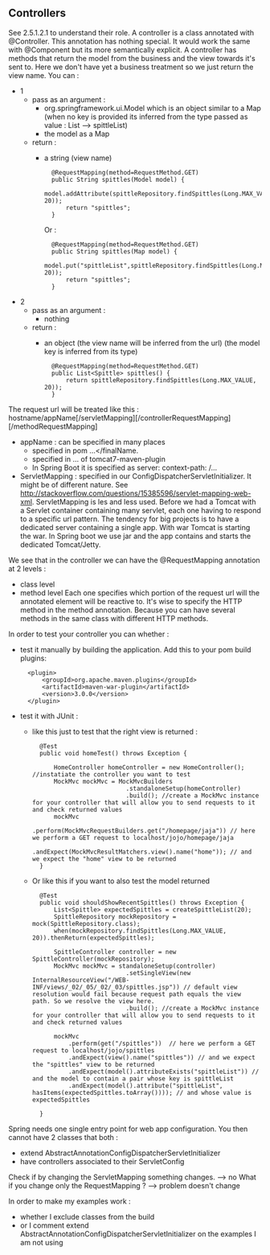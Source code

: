 Controllers
-----------
See 2.5.1.2.1 to understand their role.
A controller is a class annotated with @Controller. This annotation has nothing special. It would work the same with @Component but its more semantically explicit.
A controller has methods that return the model from the business and the view towards it's sent to. Here we don't have yet a business treatment so we just return the view name.
You can :

- 1 
    - pass as an argument :
        - org.springframework.ui.Model which is an object similar to a Map (when no key is provided its inferred from the type passed as value : List<Spittle> --> spittleList)
        - the model as a Map 
    - return :
        - a string (view name)
        
                @RequestMapping(method=RequestMethod.GET)
                public String spittles(Model model) {
                    model.addAttribute(spittleRepository.findSpittles(Long.MAX_VALUE, 20));
                    return "spittles";
                }

            Or :

                @RequestMapping(method=RequestMethod.GET)
                public String spittles(Map model) {
                    model.put("spittleList",spittleRepository.findSpittles(Long.MAX_VALUE, 20));
                    return "spittles";
                }
      
- 2
    - pass as an argument :
        - nothing
    - return :
        - an object (the view name will be inferred from the url) (the model key is inferred from its type)
    
                @RequestMapping(method=RequestMethod.GET)
                public List<Spittle> spittles() {
                    return spittleRepository.findSpittles(Long.MAX_VALUE, 20));
                }

The request url will be treated like this :
hostname/appName[/servletMapping][/controllerRequestMapping][/methodRequestMapping]

- appName : can be specified in many places 
    - specified in pom <build><finalName>...</finalName</build>.
    - specified in <plugin><configuration><path>...</path> of <artifactId>tomcat7-maven-plugin</artifactId>
    - In Spring Boot it is specified as server: context-path: /...
- ServletMapping : specified in our ConfigDispatcherServletInitializer. It might be of different nature. See http://stackoverflow.com/questions/15385596/servlet-mapping-web-xml. 
    ServletMapping is les and less used. Before we had a Tomcat with a Servlet container containing many servlet, each one having to respond to a specific url pattern.
    The tendency for big projects is to have a dedicated server containing a single app. With war Tomcat is starting the war.
    In Spring boot we use jar and the app contains and starts the dedicated Tomcat/Jetty.

We see that in the controller we can have the @RequestMapping annotation at 2 levels :

- class level
- method level
Each one specifies which portion of the request url will the annotated element will be reactive to.
It's wise to specify the HTTP method in the method annotation. Because you can have several methods in the same class with different HTTP methods.

In order to test your controller you can whether :

- test it manually by building the application. Add this to your pom build plugins:

        <plugin>
            <groupId>org.apache.maven.plugins</groupId>
            <artifactId>maven-war-plugin</artifactId>
            <version>3.0.0</version>
        </plugin>

- test it with JUnit :

    - like this just to test that the right view is returned :

            @Test
            public void homeTest() throws Exception {
        
                HomeController homeController = new HomeController(); //instatiate the controller you want to test 
                MockMvc mockMvc = MockMvcBuilders
                                    .standaloneSetup(homeController)  
                                    .build(); //create a MockMvc instance for your controller that will allow you to send requests to it and check returned values 
                mockMvc
                    .perform(MockMvcRequestBuilders.get("/homepage/jaja")) // here we perform a GET request to localhost/jojo/homepage/jaja
                    .andExpect(MockMvcResultMatchers.view().name("home")); // and we expect the "home" view to be returned
            }
        
    - Or like this if you want to also test the model returned        
        
            @Test
            public void shouldShowRecentSpittles() throws Exception {
                List<Spittle> expectedSpittles = createSpittleList(20);
                SpittleRepository mockRepository = mock(SpittleRepository.class);
                when(mockRepository.findSpittles(Long.MAX_VALUE, 20)).thenReturn(expectedSpittles);
        
                SpittleController controller = new SpittleController(mockRepository);
                MockMvc mockMvc = standaloneSetup(controller)
                                    .setSingleView(new InternalResourceView("/WEB-INF/views/_02/_05/_02/_03/spittles.jsp")) // default view resolution would fail because request path equals the view path. So we resolve the view here.
                                    .build(); //create a MockMvc instance for your controller that will allow you to send requests to it and check returned values
    
                mockMvc
                    .perform(get("/spittles"))  // here we perform a GET request to localhost/jojo/spittles
                    .andExpect(view().name("spittles")) // and we expect the "spittles" view to be returned
                    .andExpect(model().attributeExists("spittleList")) // and the model to contain a pair whose key is spittleList
                    .andExpect(model().attribute("spittleList", hasItems(expectedSpittles.toArray()))); // and whose value is expectedSpittles
    
            }
        

Spring needs one single entry point for web app configuration.
You then cannot have 2 classes that both :

- extend AbstractAnnotationConfigDispatcherServletInitializer
- have controllers associated to their ServletConfig

Check if by changing the ServletMapping something changes. --> no
What if you change only the RequestMapping ? --> problem doesn't change

In order to make my examples work :
 
- whether I exclude classes from the build
- or I comment extend AbstractAnnotationConfigDispatcherServletInitializer on the examples I am not using
